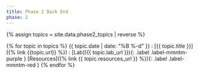 ```yaml
---
title: Phase 2 Back End
phase: 2
---
```


{% assign topics = site.data.phase2_topics | reverse %}


{% for topic in topics %}
  {{ topic.date | date: "%B %-d" }}
  : [{{ topic.title }}]({% link {{topic.url}} %})
    : [Lab]({{ topic.lab_url }}){: .label .label-mmntm-purple } [Resources]({% link {{ topic.resources_url }} %}){: .label .label-mmntm-red }
{% endfor %}


